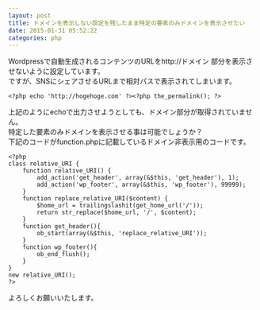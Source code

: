 ```yaml
---
layout: post
title: ドメインを表示しない設定を残したまま特定の要素のみドメインを表示させたい
date: 2015-01-31 05:52:22
categories: php
---
```

<!-- {% raw %} -->
<p>Wordpressで自動生成されるコンテンツのURLをhttp://ドメイン 部分を表示させないように設定しています。<br>
ですが、SNSにシェアさせるURLまで相対パスで表示されてしまいます。</p>

<pre><code>&lt;?php echo 'http://hogehoge.com' ?&gt;&lt;?php the_permalink(); ?&gt;
</code></pre>

<p>上記のようにechoで出力させようとしても、ドメイン部分が取得されていません。<br>
特定した要素のみドメインを表示させる事は可能でしょうか？<br>
下記のコードがfunction.phpに記載しているドメイン非表示用のコードです。</p>

<pre><code>&lt;?php
class relative_URI {
    function relative_URI() {
        add_action('get_header', array(&amp;$this, 'get_header'), 1);
        add_action('wp_footer', array(&amp;$this, 'wp_footer'), 99999);
    }
    function replace_relative_URI($content) {
        $home_url = trailingslashit(get_home_url('/'));
        return str_replace($home_url, '/', $content);
    }
    function get_header(){
        ob_start(array(&amp;$this, 'replace_relative_URI'));
    }
    function wp_footer(){
        ob_end_flush();
    }
}
new relative_URI();
?&gt;
</code></pre>

<p>よろしくお願いいたします。</p>
<!-- {% endraw %} -->

